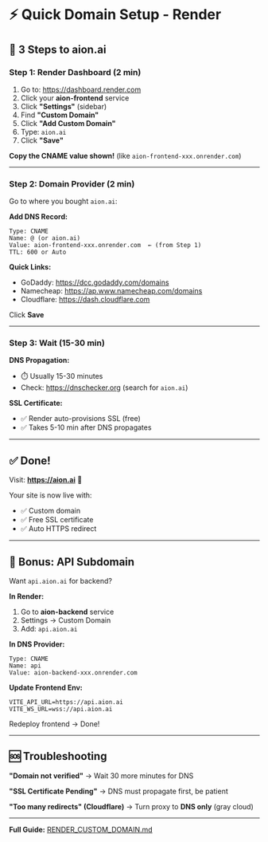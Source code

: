 # ⚡ Quick Domain Setup - Render

## 🚀 3 Steps to aion.ai

### Step 1: Render Dashboard (2 min)

1. Go to: https://dashboard.render.com
2. Click your **aion-frontend** service
3. Click **"Settings"** (sidebar)
4. Find **"Custom Domain"**
5. Click **"Add Custom Domain"**
6. Type: `aion.ai`
7. Click **"Save"**

**Copy the CNAME value shown!** (like `aion-frontend-xxx.onrender.com`)

---

### Step 2: Domain Provider (2 min)

Go to where you bought `aion.ai`:

**Add DNS Record:**
```
Type: CNAME
Name: @ (or aion.ai)
Value: aion-frontend-xxx.onrender.com  ← (from Step 1)
TTL: 600 or Auto
```

**Quick Links:**
- GoDaddy: https://dcc.godaddy.com/domains
- Namecheap: https://ap.www.namecheap.com/domains
- Cloudflare: https://dash.cloudflare.com

Click **Save**

---

### Step 3: Wait (15-30 min)

**DNS Propagation:**
- ⏱️ Usually 15-30 minutes
- Check: https://dnschecker.org (search for `aion.ai`)

**SSL Certificate:**
- ✅ Render auto-provisions SSL (free)
- ✅ Takes 5-10 min after DNS propagates

---

## ✅ Done!

Visit: **https://aion.ai** 🎉

Your site is now live with:
- ✅ Custom domain
- ✅ Free SSL certificate
- ✅ Auto HTTPS redirect

---

## 🎯 Bonus: API Subdomain

Want `api.aion.ai` for backend?

**In Render:**
1. Go to **aion-backend** service
2. Settings → Custom Domain
3. Add: `api.aion.ai`

**In DNS Provider:**
```
Type: CNAME
Name: api
Value: aion-backend-xxx.onrender.com
```

**Update Frontend Env:**
```
VITE_API_URL=https://api.aion.ai
VITE_WS_URL=wss://api.aion.ai
```

Redeploy frontend → Done!

---

## 🆘 Troubleshooting

**"Domain not verified"**
→ Wait 30 more minutes for DNS

**"SSL Certificate Pending"**
→ DNS must propagate first, be patient

**"Too many redirects" (Cloudflare)**
→ Turn proxy to **DNS only** (gray cloud)

---

**Full Guide:** [RENDER_CUSTOM_DOMAIN.md](./RENDER_CUSTOM_DOMAIN.md)

